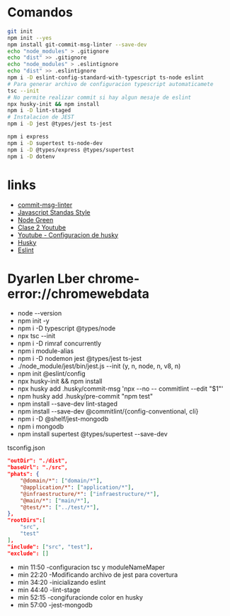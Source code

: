
# Comandos

```bash
git init
npm init --yes
npm install git-commit-msg-linter --save-dev
echo "node_modules" > .gitignore
echo "dist" >> .gitignore
echo "node_modules" > .eslintignore
echo "dist" >> .eslintignore
npm i -D eslint-config-standard-with-typescript ts-node eslint
# Para generar archivo de configuracion typescript automaticamete
tsc --init 
# No permite realizar commit si hay algun mesaje de eslint
npx husky-init && npm install
npm i -D lint-staged
# Instalacion de JEST
npm i -D jest @types/jest ts-jest

npm i express
npm i -D supertest ts-node-dev
npm i -D @types/express @types/supertest 
npm i -D dotenv

```

# links

- [commit-msg-linter](https://www.npmjs.com/package/git-commit-msg-linter)
- [Javascript Standas Style](https://standardjs.com/)
- [Node Green](https://node.green/#ES2018)
- [Clase 2 Youtube](https://www.youtube.com/watch?v=xIJq9RNGsNQ&list=PLdrSYPg6-NI-fI-6bU0XlwBrkg90XMYKY&index=4)
- [Youtube - Configuracion de husky ](https://www.youtube.com/watch?v=cONX5b9MvKQ)
- [Husky](https://typicode.github.io/husky/#/)
- [Eslint](https://eslint.org/)




# Dyarlen Lber chrome-error://chromewebdata

- node --version
- npm init -y
- npm i -D typescript @types/node
- npx tsc --init
- npm i -D rimraf concurrently
- npm i module-alias
- npm i -D nodemon jest @types/jest ts-jest
- ./node_module/jest/bin/jest.js --init (y, n, node, n, v8, n)
- npm init @eslint/config
- npx husky-init && npm install
- npx husky add .husky/commit-msg 'npx --no -- commitlint --edit "$1"'
- npm husky add .husky/pre-commit "npm test"
- npm install --save-dev lint-staged
- npm install --save-dev @commitlint/{config-conventional, cli}
- npm i -D @shelf/jest-mongodb
- npm i mongodb
- npm install supertest @types/supertest --save-dev

tsconfig.json  
```json
"outDir": "./dist",
"baseUrl": "./src",
"phats": {
    "@domain/*": ["domain/*"],
    "@application/*": ["application/*"],
    "@infraestructure/*": ["infraestructure/*"],
    "@main/*": ["main/*"],
    "@test/*": ["../test/*"],
},
"rootDirs":[
    "src",
    "test"
],
"include": ["src", "test"],
"exclude": []
```
- min 11:50 -configuracion tsc y moduleNameMaper
- min 22:20 -Modificando archivo de jest para covertura
- min 34:20 -inicializando eslint
- min 44:40 -lint-stage 
- min 52:15 -congifuracionde color en husky
- min 57:00 -jest-mongodb
